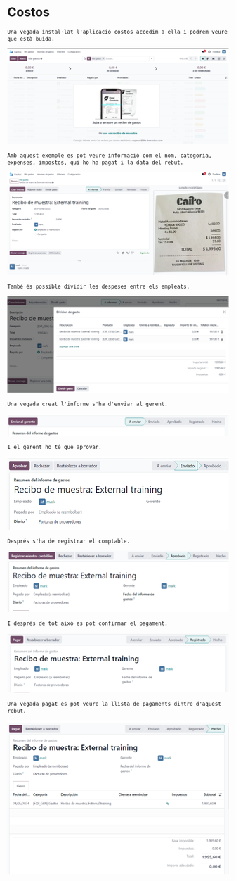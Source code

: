 # Costos
    Una vegada instal·lat l'aplicació costos accedim a ella i podrem veure que està buida.
![Imatge 1](imatges/Img1.PNG)

    Amb aquest exemple es pot veure informació com el nom, categoria, expenses, impostos, qui ho ha pagat i la data del rebut.
![Imatge 2](imatges/Img2.PNG)

    També és possible dividir les despeses entre els empleats.
![Imatge 3](imatges/Img3.PNG)

    Una vegada creat l'informe s'ha d'enviar al gerent.
![Imatge 4](imatges/Img4.PNG)

    I el gerent ho té que aprovar.
![Imatge 5](imatges/Img5.PNG)

    Després s'ha de registrar el comptable.
![Imatge 6](imatges/Img6.PNG)

    I després de tot això es pot confirmar el pagament.

![Imatge 7](imatges/Img7.PNG)

    Una vegada pagat es pot veure la llista de pagaments dintre d'aquest rebut.
![Imatge 8](imatges/Img8.PNG)
</body>
</html>
